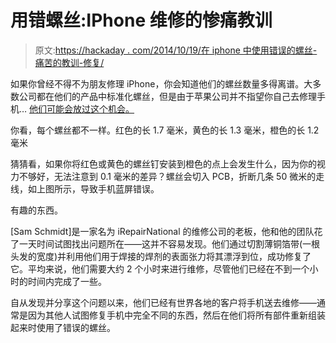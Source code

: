 # 用错螺丝:IPhone 维修的惨痛教训

> 原文:[https://hackaday . com/2014/10/19/在 iphone 中使用错误的螺丝-痛苦的教训-修复/](https://hackaday.com/2014/10/19/using-the-wrong-screw-a-painful-lesson-in-iphone-repair/)

如果你曾经不得不为朋友修理 iPhone，你会知道他们的螺丝数量多得离谱。大多数公司都在他们的产品中标准化螺丝，但是由于苹果公司并不指望你自己去修理手机… [他们可能会放过这个机会。](http://blog.irepairnational.com/2014/09/30/iphone-5s-blue-screen-bootloop-restore-error-14-or-error-9/#comments)

你看，每个螺丝都不一样。红色的长 1.7 毫米，黄色的长 1.3 毫米，橙色的长 1.2 毫米

猜猜看，如果你将红色或黄色的螺丝钉安装到橙色的点上会发生什么，因为你的视力不够好，无法注意到 0.1 毫米的差异？螺丝会切入 PCB，折断几条 50 微米的走线，如上图所示，导致手机蓝屏错误。

有趣的东西。

[Sam Schmidt]是一家名为 iRepairNational 的维修公司的老板，他和他的团队花了一天时间试图找出问题所在——这并不容易发现。他们通过切割薄铜箔带(一根头发的宽度)并利用他们用于焊接的焊剂的表面张力将其漂浮到位，成功修复了它。平均来说，他们需要大约 2 个小时来进行维修，尽管他们已经在不到一个小时的时间内完成了一些。

自从发现并分享这个问题以来，他们已经有世界各地的客户将手机送去维修——通常是因为其他人试图修复手机中完全不同的东西，然后在他们将所有部件重新组装起来时使用了错误的螺丝。